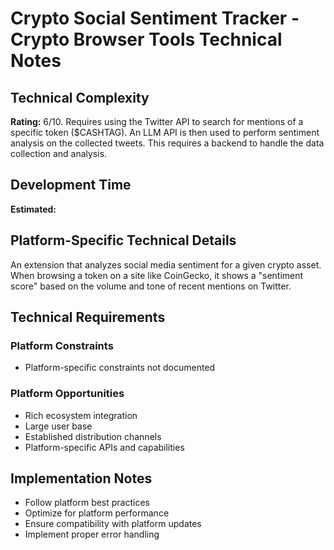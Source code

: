 # Crypto Social Sentiment Tracker - Crypto Browser Tools Technical Notes

## Technical Complexity
**Rating:** 6/10. Requires using the Twitter API to search for mentions of a specific token ($CASHTAG). An LLM API is then used to perform sentiment analysis on the collected tweets. This requires a backend to handle the data collection and analysis.

## Development Time
**Estimated:** 

## Platform-Specific Technical Details
An extension that analyzes social media sentiment for a given crypto asset. When browsing a token on a site like CoinGecko, it shows a "sentiment score" based on the volume and tone of recent mentions on Twitter.

## Technical Requirements

### Platform Constraints
- Platform-specific constraints not documented

### Platform Opportunities
- Rich ecosystem integration
- Large user base
- Established distribution channels
- Platform-specific APIs and capabilities

## Implementation Notes
- Follow platform best practices
- Optimize for platform performance
- Ensure compatibility with platform updates
- Implement proper error handling
